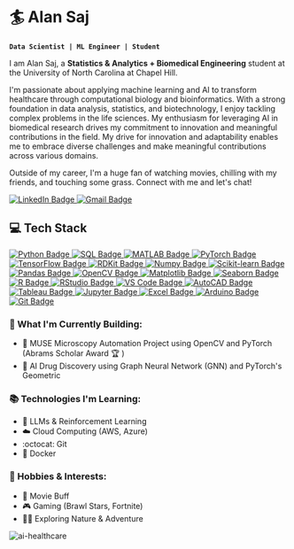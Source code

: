 # :surfer: Alan Saj

**`Data Scientist | ML Engineer | Student`**

I am Alan Saj, a **Statistics & Analytics + Biomedical Engineering** student at the University of North Carolina at Chapel Hill. 

I'm passionate about applying machine learning and AI to transform healthcare through computational biology and bioinformatics. With a strong foundation in data analysis, statistics, and biotechnology, I enjoy tackling complex problems in the life sciences. My enthusiasm for leveraging AI in biomedical research drives my commitment to innovation and meaningful contributions in the field. My drive for innovation and adaptability enables me to embrace diverse challenges and make meaningful contributions across various domains.

Outside of my career, I'm a huge fan of watching movies, chilling with my friends, and touching some grass.
Connect with me and let's chat!

<div id="badges">
  <a href="https://www.linkedin.com/in/alan-saj/">
    <img src="https://img.shields.io/badge/LinkedIn-blue?style=for-the-badge&logo=linkedin&logoColor=white" alt="LinkedIn Badge"/>
  </a>
  <a href="mailto:alanmsaj@gmail.com">
    <img src="https://img.shields.io/badge/Gmail-red?style=for-the-badge&logo=gmail&logoColor=white" alt="Gmail Badge"/>
  </a>
</div>


## :computer: Tech Stack

<div id="badges">
  <a href="https://www.python.org/" target="_blank">
  <img src="https://img.shields.io/badge/Python-3776AB?style=for-the-badge&logo=python&logoColor=white" alt="Python Badge"/>
</a>

<a href="https://www.sql.com/" target="_blank">
  <img src="https://img.shields.io/badge/SQL-4479A1?style=for-the-badge&logo=sql&logoColor=white" alt="SQL Badge"/>
</a>

<a href="https://www.mathworks.com/products/matlab.html" target="_blank">
  <img src="https://img.shields.io/badge/MATLAB-0076A8?style=for-the-badge&logo=matlab&logoColor=white" alt="MATLAB Badge"/>
</a>

<a href="https://pytorch.org/" target="_blank">
  <img src="https://img.shields.io/badge/PyTorch-EE4C2C?style=for-the-badge&logo=pytorch&logoColor=white" alt="PyTorch Badge"/>
</a>

<a href="https://www.tensorflow.org/" target="_blank">
  <img src="https://img.shields.io/badge/TensorFlow-FF6F00?style=for-the-badge&logo=tensorflow&logoColor=white" alt="TensorFlow Badge"/>
</a>

<a href="https://www.rdkit.org/" target="_blank">
  <img src="https://img.shields.io/badge/RDKit-00A0A6?style=for-the-badge&logo=rdkit&logoColor=white" alt="RDKit Badge"/>
</a>
  <a href="https://numpy.org/" target="_blank">
    <img src="https://img.shields.io/badge/Numpy-0078D4?style=for-the-badge&logo=numpy&logoColor=white" alt="Numpy Badge"/>
  </a>
  <a href="https://scikit-learn.org/" target="_blank">
    <img src="https://img.shields.io/badge/Scikit_learn-F7931E?style=for-the-badge&logo=scikit-learn&logoColor=white" alt="Scikit-learn Badge"/>
  </a>
  <a href="https://pandas.pydata.org/" target="_blank">
    <img src="https://img.shields.io/badge/Pandas-150458?style=for-the-badge&logo=pandas&logoColor=white" alt="Pandas Badge"/>
  </a>
  <a href="https://opencv.org/" target="_blank">
    <img src="https://img.shields.io/badge/OpenCV-5C3D6D?style=for-the-badge&logo=opencv&logoColor=white" alt="OpenCV Badge"/>
  </a>
  <a href="https://matplotlib.org/" target="_blank">
    <img src="https://img.shields.io/badge/Matplotlib-003366?style=for-the-badge&logo=matplotlib&logoColor=white" alt="Matplotlib Badge"/>
  </a>
  <a href="https://seaborn.pydata.org/" target="_blank">
    <img src="https://img.shields.io/badge/Seaborn-9E6E66?style=for-the-badge&logo=seaborn&logoColor=white" alt="Seaborn Badge"/>
  </a>
  <a href="https://www.r-project.org/" target="_blank">
    <img src="https://img.shields.io/badge/R-276DC3?style=for-the-badge&logo=r&logoColor=white" alt="R Badge"/>
  </a>
  <a href="https://www.rstudio.com/" target="_blank">
    <img src="https://img.shields.io/badge/RStudio-75AADB?style=for-the-badge&logo=rstudio&logoColor=white" alt="RStudio Badge"/>
  </a>
  <a href="https://code.visualstudio.com/" target="_blank">
    <img src="https://img.shields.io/badge/VS_Code-0078D4?style=for-the-badge&logo=visualstudiocode&logoColor=white" alt="VS Code Badge"/>
  </a>
  <a href="https://www.autodesk.com/products/autocad/overview" target="_blank">
  <img src="https://img.shields.io/badge/AutoCAD-085F4B?style=for-the-badge&logo=autocad&logoColor=white" alt="AutoCAD Badge"/>
</a>

  <a href="https://www.tableau.com/" target="_blank">
    <img src="https://img.shields.io/badge/Tableau-E97627?style=for-the-badge&logo=tableau&logoColor=white" alt="Tableau Badge"/>
  </a>
  <a href="https://jupyter.org/" target="_blank">
    <img src="https://img.shields.io/badge/Jupyter_Foundation-F37626?style=for-the-badge&logo=jupyter&logoColor=white" alt="Jupyter Badge"/>
  </a>
  <a href="https://www.microsoft.com/en-us/microsoft-365/excel" target="_blank">
    <img src="https://img.shields.io/badge/Microsoft_Excel-217346?style=for-the-badge&logo=microsoft-excel&logoColor=white" alt="Excel Badge"/>
  </a>
  <a href="https://www.arduino.cc/" target="_blank">
    <img src="https://img.shields.io/badge/Arduino-00979D?style=for-the-badge&logo=arduino&logoColor=white" alt="Arduino Badge"/>
  </a>
  <a href="https://git-scm.com/" target="_blank">
    <img src="https://img.shields.io/badge/Git-F05032?style=for-the-badge&logo=git&logoColor=white" alt="Git Badge"/>
  </a>
</div>

### :dart: What I'm Currently Building:
  - :microscope: MUSE Microscopy Automation Project using OpenCV and PyTorch (Abrams Scholar Award :trophy: )
  - :pill: AI Drug Discovery using Graph Neural Network (GNN) and PyTorch's Geometric

  
### :books: Technologies I'm Learning:
- :robot: LLMs & Reinforcement Learning
- :cloud: Cloud Computing (AWS, Azure)
- :octocat: Git
- :whale: Docker


### :game_die: Hobbies & Interests:

- :movie_camera: Movie Buff
- :video_game: Gaming (Brawl Stars, Fortnite)
- :mountain_biking_man: Exploring Nature & Adventure


![ai-healthcare](https://github.com/user-attachments/assets/a23b139f-bbfc-4e8c-90d6-10b63e637248)
